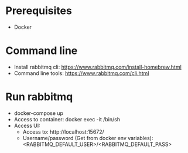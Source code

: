 # Prerequisites
- Docker
# Command line
- Install rabbitmq cli: https://www.rabbitmq.com/install-homebrew.html
- Command line tools: https://www.rabbitmq.com/cli.html
# Run rabbitmq
- docker-compose up
- Access to container: docker exec -it <containerId> /bin/sh
- Access UI:
    - Access to: http://localhost:15672/
    - Username/password (Get from docker env variables): <RABBITMQ_DEFAULT_USER>/<RABBITMQ_DEFAULT_PASS>